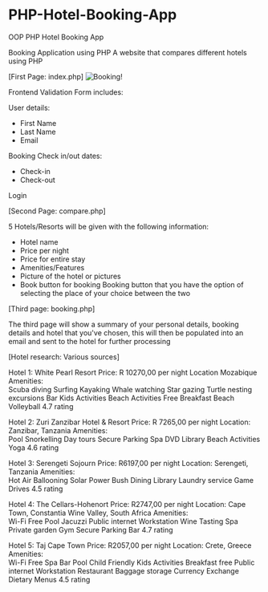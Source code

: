 # PHP-Hotel-Booking-App
OOP PHP Hotel Booking App

Booking Application using PHP
A website that compares different hotels using PHP

[First Page: index.php]
![Booking!]()

Frontend Validation Form includes:

User details:

- First Name
- Last Name
- Email

Booking Check in/out dates:

- Check-in
- Check-out

Login

[Second Page: compare.php]

5 Hotels/Resorts will be given with the following information:

- Hotel name
- Price per night
- Price for entire stay
- Amenities/Features
- Picture of the hotel or pictures
- Book button for booking
Booking button that you have the option of selecting the place of your choice between the two

[Third page: booking.php]

The third page will show a summary of your personal details, booking details and hotel that you've chosen,
this will then be populated into an email and sent to the hotel for further processing

[Hotel research: Various sources]

Hotel 1: White Pearl Resort
Price: R 10270,00 per night
Location Mozabique
Amenities:     
    Scuba diving
    Surfing
    Kayaking
    Whale watching
    Star gazing
    Turtle nesting excursions
    Bar
    Kids Activities
    Beach Activities
    Free Breakfast
    Beach Volleyball
4.7 rating

Hotel 2: Zuri Zanzibar Hotel & Resort
Price: R 7265,00 per night
Location: Zanzibar, Tanzania
Amenities:     
    Pool
    Snorkelling
    Day tours
    Secure Parking
    Spa
    DVD Library
    Beach Activities
    Yoga
4.6 rating

Hotel 3: Serengeti Sojourn
Price: R6197,00 per night
Location: Serengeti, Tanzania
Amenities:     
    Hot Air Ballooning
    Solar Power
    Bush Dining
    Library
    Laundry service
    Game Drives
4.5 rating

Hotel 4: The Cellars-Hohenort
Price: R2747,00 per night
Location: Cape Town, Constantia Wine Valley, South Africa
Amenities:     
    Wi-Fi Free
    Pool
    Jacuzzi
    Public internet Workstation
    Wine Tasting
    Spa
    Private garden
    Gym
    Secure Parking
    Bar
4.7 rating

Hotel 5: Taj Cape Town
Price: R2057,00 per night
Location: Crete, Greece
Amenities:     
    Wi-Fi Free
    Spa
    Bar
    Pool
    Child Friendly
    Kids Activities
    Breakfast free
    Public internet Workstation
    Restaurant
    Baggage storage
    Currency Exchange
    Dietary Menus
4.5 rating

